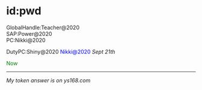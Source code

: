 # id:pwd
GlobalHandle:Teacher@2020   
SAP:Power@2020   
PC:Nikki@2020 

DutyPC:Shiny@2020   <span style="color:rgb(0,0,255)">Nikki@2020</span> *Sept 21th*




<font color=green>Now</font>



------------------------------

*My token answer is on ys168.com*







